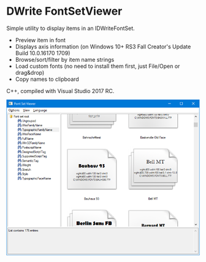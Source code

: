 # DWrite FontSetViewer
Simple utility to display items in an IDWriteFontSet.

- Preview item in font
- Displays axis information (on Windows 10+ RS3 Fall Creator's Update Build 10.0.16170 1709)
- Browse/sort/filter by item name strings
- Load custom fonts (no need to install them first, just File/Open or drag&drop)
- Copy names to clipboard

C++, compiled with Visual Studio 2017 RC.

![Image of FontSetViewer](FontSetViewer.png)
